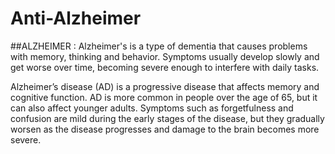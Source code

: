 # Anti-Alzheimer

##ALZHEIMER :
Alzheimer's is a type of dementia that causes problems with memory, thinking and behavior. Symptoms usually develop slowly and get worse over time, becoming severe enough to interfere with daily tasks.

Alzheimer’s disease (AD) is a progressive disease that affects memory and cognitive function. AD is more common in people over the age of 65, but it can also affect younger adults. Symptoms such as forgetfulness and confusion are mild during the early stages of the disease, but they gradually worsen as the disease progresses and damage to the brain becomes more severe.
